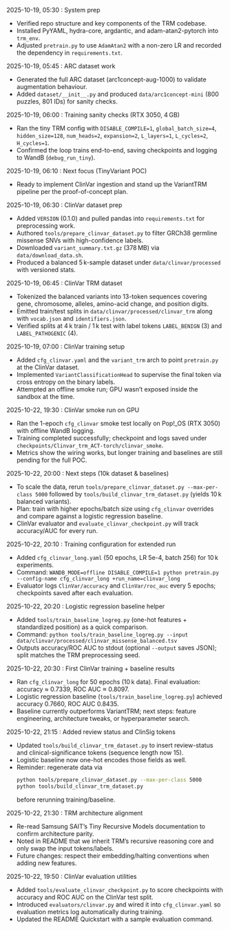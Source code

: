 2025-10-19, 05:30 : System prep
- Verified repo structure and key components of the TRM codebase.
- Installed PyYAML, hydra-core, argdantic, and adam-atan2-pytorch into `trm_env`.
- Adjusted `pretrain.py` to use `AdamAtan2` with a non-zero LR and recorded the dependency in `requirements.txt`.

2025-10-19, 05:45 : ARC dataset work
- Generated the full ARC dataset (arc1concept-aug-1000) to validate augmentation behaviour.
- Added `dataset/__init__.py` and produced `data/arc1concept-mini` (800 puzzles, 801 IDs) for sanity checks.

2025-10-19, 06:00 : Training sanity checks (RTX 3050, 4 GB)
- Ran the tiny TRM config with `DISABLE_COMPILE=1`, `global_batch_size=4`, `hidden_size=128`, `num_heads=2`, `expansion=2`, `L_layers=1`, `L_cycles=2`, `H_cycles=1`.
- Confirmed the loop trains end-to-end, saving checkpoints and logging to WandB (`debug_run_tiny`).

2025-10-19, 06:10 : Next focus (TinyVariant POC)
- Ready to implement ClinVar ingestion and stand up the VariantTRM pipeline per the proof-of-concept plan.

2025-10-19, 06:30 : ClinVar dataset prep
- Added `VERSION` (0.1.0) and pulled pandas into `requirements.txt` for preprocessing work.
- Authored `tools/prepare_clinvar_dataset.py` to filter GRCh38 germline missense SNVs with high-confidence labels.
- Downloaded `variant_summary.txt.gz` (378 MB) via `data/download_data.sh`.
- Produced a balanced 5 k-sample dataset under `data/clinvar/processed` with versioned stats.

2025-10-19, 06:45 : ClinVar TRM dataset
- Tokenized the balanced variants into 13-token sequences covering gene, chromosome, alleles, amino-acid change, and position digits.
- Emitted train/test splits in `data/clinvar/processed/clinvar_trm` along with `vocab.json` and `identifiers.json`.
- Verified splits at 4 k train / 1 k test with label tokens `LABEL_BENIGN` (3) and `LABEL_PATHOGENIC` (4).

2025-10-19, 07:00 : ClinVar training setup
- Added `cfg_clinvar.yaml` and the `variant_trm` arch to point `pretrain.py` at the ClinVar dataset.
- Implemented `VariantClassificationHead` to supervise the final token via cross entropy on the binary labels.
- Attempted an offline smoke run; GPU wasn’t exposed inside the sandbox at the time.

2025-10-22, 19:30 : ClinVar smoke run on GPU
- Ran the 1-epoch `cfg_clinvar` smoke test locally on Pop!_OS (RTX 3050) with offline WandB logging.
- Training completed successfully; checkpoint and logs saved under `checkpoints/Clinvar_trm_ACT-torch/clinvar_smoke`.
- Metrics show the wiring works, but longer training and baselines are still pending for the full POC.

2025-10-22, 20:00 : Next steps (10k dataset & baselines)
- To scale the data, rerun `tools/prepare_clinvar_dataset.py --max-per-class 5000` followed by `tools/build_clinvar_trm_dataset.py` (yields 10 k balanced variants).
- Plan: train with higher epochs/batch size using `cfg_clinvar` overrides and compare against a logistic regression baseline.
- ClinVar evaluator and `evaluate_clinvar_checkpoint.py` will track accuracy/AUC for every run.

2025-10-22, 20:10 : Training configuration for extended run
- Added `cfg_clinvar_long.yaml` (50 epochs, LR 5e-4, batch 256) for 10 k experiments.
- Command: `WANDB_MODE=offline DISABLE_COMPILE=1 python pretrain.py --config-name cfg_clinvar_long +run_name=clinvar_long`
- Evaluator logs `ClinVar/accuracy` and `ClinVar/roc_auc` every 5 epochs; checkpoints saved after each evaluation.

2025-10-22, 20:20 : Logistic regression baseline helper
- Added `tools/train_baseline_logreg.py` (one-hot features + standardized position) as a quick comparison.
- Command: `python tools/train_baseline_logreg.py --input data/clinvar/processed/clinvar_missense_balanced.tsv`
- Outputs accuracy/ROC AUC to stdout (optional `--output` saves JSON); split matches the TRM preprocessing seed.

2025-10-22, 20:30 : First ClinVar training + baseline results
- Ran `cfg_clinvar_long` for 50 epochs (10 k data). Final evaluation: accuracy ≈ 0.7339, ROC AUC ≈ 0.8097.
- Logistic regression baseline (`tools/train_baseline_logreg.py`) achieved accuracy 0.7660, ROC AUC 0.8435.
- Baseline currently outperforms VariantTRM; next steps: feature engineering, architecture tweaks, or hyperparameter search.

2025-10-22, 21:15 : Added review status and ClinSig tokens
- Updated `tools/build_clinvar_trm_dataset.py` to insert review-status and clinical-significance tokens (sequence length now 15).
- Logistic baseline now one-hot encodes those fields as well.
- Reminder: regenerate data via
  ```bash
  python tools/prepare_clinvar_dataset.py --max-per-class 5000
  python tools/build_clinvar_trm_dataset.py
  ```
  before rerunning training/baseline.

2025-10-22, 21:30 : TRM architecture alignment
- Re-read Samsung SAIT’s Tiny Recursive Models documentation to confirm architecture parity.
- Noted in README that we inherit TRM’s recursive reasoning core and only swap the input tokens/labels.
- Future changes: respect their embedding/halting conventions when adding new features.

2025-10-22, 19:50 : ClinVar evaluation utilities
- Added `tools/evaluate_clinvar_checkpoint.py` to score checkpoints with accuracy and ROC AUC on the ClinVar test split.
- Introduced `evaluators/clinvar.py` and wired it into `cfg_clinvar.yaml` so evaluation metrics log automatically during training.
- Updated the README Quickstart with a sample evaluation command.
